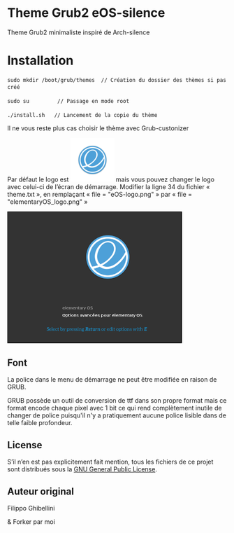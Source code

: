 # Theme Grub2 eOS-silence

Theme Grub2 minimaliste inspiré de Arch-silence

# Installation


    sudo mkdir /boot/grub/themes  // Création du dossier des thèmes si pas créé

    sudo su         // Passage en mode root

    ./install.sh   // Lancement de la copie du thème

Il ne vous reste plus cas choisir le thème avec Grub-custonizer

Par défaut le logo est  <img src="./theme/eOS-logo.png" width="100"> mais vous pouvez changer le logo avec celui-ci de l’écran de démarrage. 
Modifier la ligne 34 du fichier « theme.txt », en remplaçant « file = "eOS-logo.png" » par « file = "elementaryOS_logo.png" »

<img src="./preview.PNG" width="400">

## Font

La police dans le menu de démarrage ne peut être modifiée en raison de GRUB.

GRUB possède un outil de conversion de ttf dans son propre format mais ce format encode chaque pixel avec 1 bit ce qui rend complètement inutile de changer de police puisqu'il n'y a pratiquement aucune police lisible dans de telle faible profondeur.

## License

S’il n’en est pas explicitement fait mention, tous les fichiers de ce projet sont distribués sous la [GNU General Public License](./COPYING).

## Auteur original 

Filippo Ghibellini

& Forker par moi

